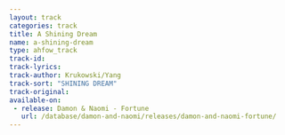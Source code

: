 ```yaml
---
layout: track
categories: track
title: A Shining Dream
name: a-shining-dream
type: ahfow_track
track-id: 
track-lyrics: 
track-author: Krukowski/Yang
track-sort: "SHINING DREAM"
track-original: 
available-on:
 - release: Damon & Naomi - Fortune
   url: /database/damon-and-naomi/releases/damon-and-naomi-fortune/
---
```

